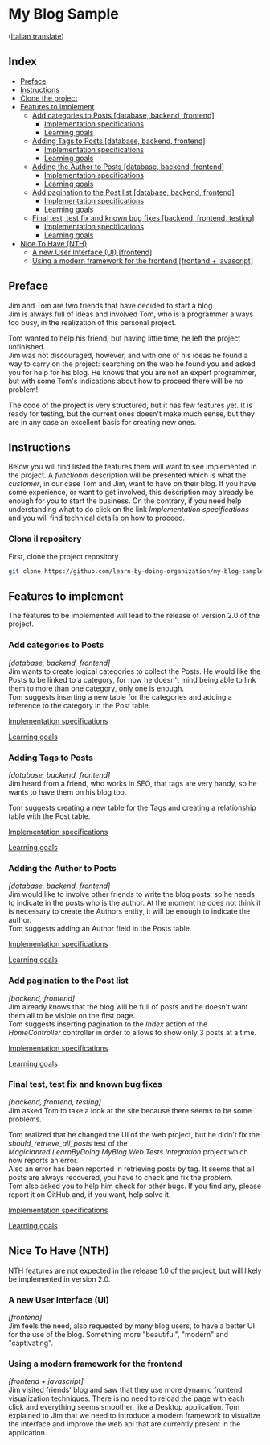 # My Blog Sample
([Italian translate](README_IT.md))

## Index

- [Preface](#preface)  
- [Instructions](#instructions)  
- [Clone the project](#clone-the-project)  
- [Features to implement](#features-to-implement)  
    - [Add categories to Posts [database, backend, frontend]](#add-categories-to-posts)
        - [Implementation specifications](Features/PostCategories_IT.md) 
        - [Learning goals](LearningGoals/PostCategories_IT.md)  
    - [Adding Tags to Posts [database, backend, frontend]](#adding-tags-to-posts)
        - [Implementation specifications](Features/PostTags_IT.md) 
        - [Learning goals](LearningGoals/PostTags_IT.md)  
    - [Adding the Author to Posts [database, backend, frontend]](#adding-the-author-to-posts)
        - [Implementation specifications](Features/PostAuthor_IT.md) 
        - [Learning goals](LearningGoals/PostAuthor_IT.md)  
    - [Add pagination to the Post list [database, backend, frontend]](#add-pagination-to-the-post-list)
        - [Implementation specifications](Features/PostPagination_IT.md) 
        - [Learning goals](LearningGoals/PostPagination_IT.md)  
    - [Final test, test fix and known bug fixes [backend, frontend, testing]](#final-test,-test-fix-and-known-bug-fixes)
        - [Implementation specifications](Features/BugFixing_IT.md) 
        - [Learning goals](LearningGoals/BugFixing_IT.md)  
- [Nice To Have (NTH)](#nice-to-have-(nth))  
    - [A new User Interface (UI) [frontend]](#a-new-user-interface-(ui))  
    - [Using a modern framework for the frontend [frontend + javascript]](#using-a-modern-framework-for-the-frontend)  

## Preface
Jim and Tom are two friends that have decided to start a blog.  
Jim is always full of ideas and involved Tom, who is a programmer always too busy, in the realization of this personal project.  

Tom wanted to help his friend, but having little time, he left the project unfinished.  
Jim was not discouraged, however, and with one of his ideas he found a way to carry on the project: searching on the web he found you and asked you for help for his blog. He knows that you are not an expert programmer, but with some Tom's indications about how to proceed there will be no problem!  

The code of the project is very structured, but it has few features yet. It is ready for testing, but the current ones doesn't make much sense, but they are in any case an excellent basis for creating new ones.  

## Instructions
Below you will find listed the features them will want to see implemented in the project. A *functional* description will be presented which is what the *customer*, in our case Tom and Jim, want to have on their blog. If you have some experience, or want to get involved, this description may already be enough for you to start the business. On the contrary, if you need help understanding what to do click on the link *Implementation specifications* and you will find technical details on how to proceed.  

### Clona il repository
First, clone the project repository

```bash
git clone https://github.com/learn-by-doing-organization/my-blog-sample.git
```

## Features to implement
The features to be implemented will lead to the release of version 2.0 of the project.  

### Add categories to Posts
*[database, backend, frontend]*  
Jim wants to create logical categories to collect the Posts. He would like the Posts to be linked to a category, for now he doesn't mind being able to link them to more than one category, only one is enough.  
Tom suggests inserting a new table for the categories and adding a reference to the category in the Post table.  

[Implementation specifications](Features/PostCategories.md)  

[Learning goals](LearningGoals/PostCategories.md)  

### Adding Tags to Posts
*[database, backend, frontend]*  
Jim heard from a friend, who works in SEO, that tags are very handy, so he wants to have them on his blog too.  

Tom suggests creating a new table for the Tags and creating a relationship table with the Post table.  

[Implementation specifications](Features/PostTags.md)  

[Learning goals](LearningGoals/PostTags.md)  

### Adding the Author to Posts
*[database, backend, frontend]*  
Jim would like to involve other friends to write the blog posts, so he needs to indicate in the posts who is the author. At the moment he does not think it is necessary to create the Authors entity, it will be enough to indicate the author.  
Tom suggests adding an Author field in the Posts table.  

[Implementation specifications](Features/PostAuthor.md)  

[Learning goals](LearningGoals/PostAuthor.md)  

### Add pagination to the Post list
*[backend, frontend]*  
Jim already knows that the blog will be full of posts and he doesn't want them all to be visible on the first page.  
Tom suggests inserting pagination to the *Index* action of the *HomeController* controller in order to allows to show only 3 posts at a time.  

[Implementation specifications](Features/PostPagination.md)  

[Learning goals](LearningGoals/PostPagination.md)  

### Final test, test fix and known bug fixes
*[backend, frontend, testing]*  
Jim asked Tom to take a look at the site because there seems to be some problems.

Tom realized that he changed the UI of the web project, but he didn't fix the *should_retrieve_all_posts* test of the *Magicianred.LearnByDoing.MyBlog.Web.Tests.Integration* project which now reports an error.  
Also an error has been reported in retrieving posts by tag. It seems that all posts are always recovered, you have to check and fix the problem.  
Tom also asked you to help him check for other bugs. If you find any, please report it on GitHub and, if you want, help solve it.  

[Implementation specifications](Features/TestingAndBugFixing.md)  

[Learning goals](LearningGoals/TestingAndBugFixing.md)  

## Nice To Have (NTH)
NTH features are not expected in the release 1.0 of the project, but will likely be implemented in version 2.0.  

### A new User Interface (UI)
*[frontend]*  
Jim feels the need, also requested by many blog users, to have a better UI for the use of the blog. Something more "beautiful", "modern" and "captivating".  

### Using a modern framework for the frontend
*[frontend + javascript]*  
Jim visited friends' blog and saw that they use more dynamic frontend visualization techniques. There is no need to reload the page with each click and everything seems smoother, like a Desktop application. Tom explained to Jim that we need to introduce a modern framework to visualize the interface and improve the web api that are currently present in the application.
